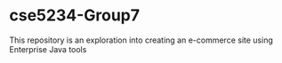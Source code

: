# cse5234-Group7

This repository is an exploration into creating an e-commerce site using Enterprise Java tools
